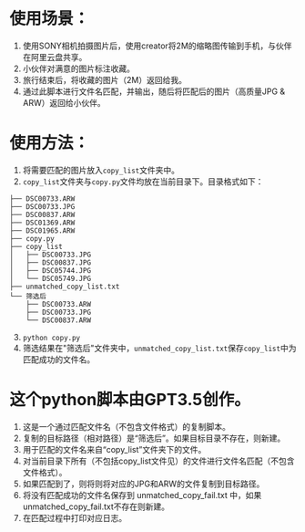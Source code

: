 # 使用场景：
1. 使用SONY相机拍摄图片后，使用creator将2M的缩略图传输到手机，与伙伴在阿里云盘共享。
2. 小伙伴对满意的图片标注收藏。
3. 旅行结束后，将收藏的图片（2M）返回给我。
4. 通过此脚本进行文件名匹配，并输出，随后将匹配后的图片（高质量JPG & ARW）返回给小伙伴。

# 使用方法：
1. 将需要匹配的图片放入`copy_list`文件夹中。
2. `copy_list`文件夹与`copy.py`文件均放在当前目录下。目录格式如下：
```.
├── DSC00733.ARW
├── DSC00733.JPG
├── DSC00837.ARW
├── DSC01369.ARW
├── DSC01965.ARW
├── copy.py
├── copy_list
│   ├── DSC00733.JPG
│   ├── DSC00837.JPG
│   ├── DSC05744.JPG
│   └── DSC05749.JPG
├── unmatched_copy_list.txt
└── 筛选后
    ├── DSC00733.ARW
    ├── DSC00733.JPG
    └── DSC00837.ARW
```
3. `python copy.py`
4. 筛选结果在"筛选后"文件夹中，`unmatched_copy_list.txt`保存`copy_list`中为匹配成功的文件名。

# 这个python脚本由GPT3.5创作。
1. 这是一个通过匹配文件名（不包含文件格式）的复制脚本。
2. 复制的目标路径（相对路径）是“筛选后”。如果目标目录不存在，则新建。
3. 用于匹配的文件名来自“copy_list”文件夹下的文件。
4. 对当前目录下所有（不包括copy_list文件见）的文件进行文件名匹配（不包含文件格式）。
5. 如果匹配到了，则将则将对应的JPG和ARW的文件复制到目标路径。
6. 将没有匹配成功的文件名保存到 unmatched_copy_fail.txt 中，如果unmatched_copy_fail.txt不存在则新建。
7. 在匹配过程中打印对应日志。
